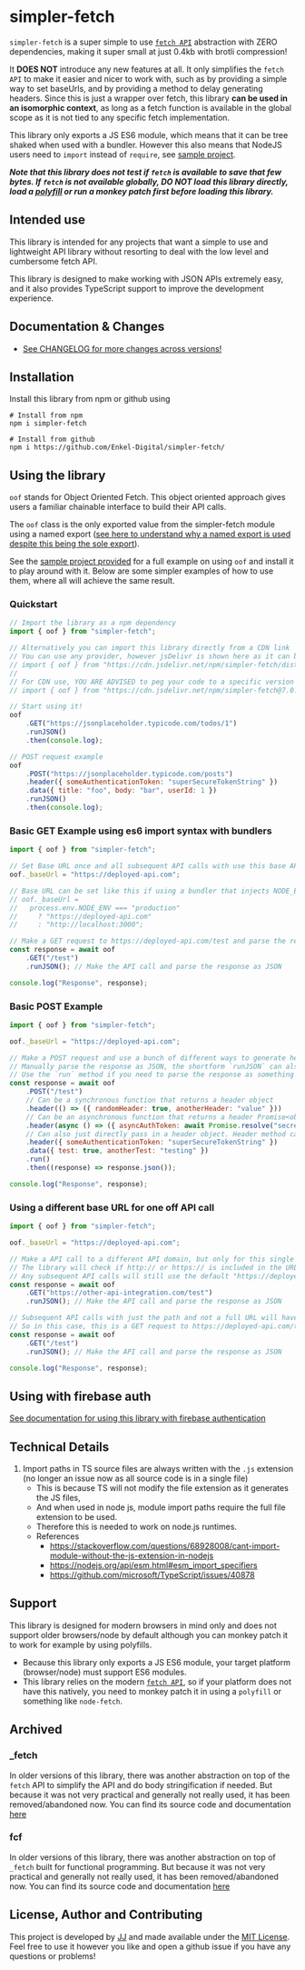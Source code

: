 # simpler-fetch
`simpler-fetch` is a super simple to use [`fetch API`](https://developer.mozilla.org/en-US/docs/Web/API/Fetch_API) abstraction with ZERO dependencies, making it super small at just 0.4kb with brotli compression!

It **DOES NOT** introduce any new features at all. It only simplifies the `fetch API` to make it easier and nicer to work with, such as by providing a simple way to set baseUrls, and by providing a method to delay generating headers. Since this is just a wrapper over fetch, this library **can be used in an isomorphic context**, as long as a fetch function is available in the global scope as it is not tied to any specific fetch implementation.

This library only exports a JS ES6 module, which means that it can be tree shaked when used with a bundler. However this also means that NodeJS users need to `import` instead of `require`, see [sample project](./sample/node/).

***Note that this library does not test if `fetch` is available to save that few bytes. If `fetch` is not available globally, DO NOT load this library directly, load a [polyfill](https://github.com/github/fetch) or run a monkey patch first before loading this library.***


## Intended use
This library is intended for any projects that want a simple to use and lightweight API library without resorting to deal with the low level and cumbersome fetch API.

This library is designed to make working with JSON APIs extremely easy, and it also provides TypeScript support to improve the development experience.


## Documentation & Changes
- [See CHANGELOG for more changes across versions!](./CHANGELOG.md)


## Installation
Install this library from npm or github using
```shell
# Install from npm
npm i simpler-fetch

# Install from github
npm i https://github.com/Enkel-Digital/simpler-fetch/
```


## Using the library
`oof` stands for Object Oriented Fetch. This object oriented approach gives users a familiar chainable interface to build their API calls.

The `oof` class is the only exported value from the simpler-fetch module using a named export ([see here to understand why a named export is used despite this being the sole export](https://listed.to/@JJ/37419/named-exports-are-better-than-default-ones-mostly)).

See the [sample project provided](./sample/) for a full example on using `oof` and install it to play around with it. Below are some simpler examples of how to use them, where all will achieve the same result.

### Quickstart
```javascript
// Import the library as a npm dependency
import { oof } from "simpler-fetch";

// Alternatively you can import this library directly from a CDN link
// You can use any provider, however jsDelivr is shown here as it can be used in China and it is backed by multiple CDNs
// import { oof } from "https://cdn.jsdelivr.net/npm/simpler-fetch/dist/index.js";
//
// For CDN use, YOU ARE ADVISED to peg your code to a specific version to ensure it does not break between upgrades, e.g.
// import { oof } from "https://cdn.jsdelivr.net/npm/simpler-fetch@7.0.2/dist/index.js";

// Start using it!
oof
    .GET("https://jsonplaceholder.typicode.com/todos/1")
    .runJSON()
    .then(console.log);

// POST request example
oof
    .POST("https://jsonplaceholder.typicode.com/posts")
    .header({ someAuthenticationToken: "superSecureTokenString" })
    .data({ title: "foo", body: "bar", userId: 1 })
    .runJSON()
    .then(console.log);
```

### Basic GET Example using es6 import syntax with bundlers
```javascript
import { oof } from "simpler-fetch";

// Set Base URL once and all subsequent API calls with use this base API url
oof._baseUrl = "https://deployed-api.com";

// Base URL can be set like this if using a bundler that injects NODE_ENV in
// oof._baseUrl =
//   process.env.NODE_ENV === "production"
//     ? "https://deployed-api.com"
//     : "http://localhost:3000";

// Make a GET request to https://deployed-api.com/test and parse the response as JSON
const response = await oof
    .GET("/test")
    .runJSON(); // Make the API call and parse the response as JSON

console.log("Response", response);
```

### Basic POST Example
```javascript
import { oof } from "simpler-fetch";

oof._baseUrl = "https://deployed-api.com";

// Make a POST request and use a bunch of different ways to generate header values
// Manually parse the response as JSON, the shortform `runJSON` can also be used
// Use the `run` method if you need to parse the response as something else like text
const response = await oof
    .POST("/test")
    // Can be a synchronous function that returns a header object
    .header(() => ({ randomHeader: true, anotherHeader: "value" }))
    // Can be an asynchronous function that returns a header Promise<object>
    .header(async () => ({ asyncAuthToken: await Promise.resolve("secret") }))
    // Can also just directly pass in a header object. Header method can be called multiple times
    .header({ someAuthenticationToken: "superSecureTokenString" })
    .data({ test: true, anotherTest: "testing" })
    .run()
    .then((response) => response.json());

console.log("Response", response);
```

### Using a different base URL for one off API call
```javascript
import { oof } from "simpler-fetch";

oof._baseUrl = "https://deployed-api.com";

// Make a API call to a different API domain, but only for this single request by using a full URL path
// The library will check if http:// or https:// is included in the URL, and skip base URL if included
// Any subsequent API calls will still use the default "https://deployed-api.com" as base URL
const response = await oof
    .GET("https://other-api-integration.com/test")
    .runJSON(); // Make the API call and parse the response as JSON

// Subsequent API calls with just the path and not a full URL will have the base URL appended,
// So in this case, this is a GET request to https://deployed-api.com/test
const response = await oof
    .GET("/test")
    .runJSON(); // Make the API call and parse the response as JSON

console.log("Response", response);
```


## Using with firebase auth
[See documentation for using this library with firebase authentication](./firebase-auth.md)


## Technical Details
1. Import paths in TS source files are always written with the `.js` extension (no longer an issue now as all source code is in a single file)
    - This is because TS will not modify the file extension as it generates the JS files,
    - And when used in node js, module import paths require the full file extension to be used.
    - Therefore this is needed to work on node.js runtimes.
    - References
        - <https://stackoverflow.com/questions/68928008/cant-import-module-without-the-js-extension-in-nodejs>
        - <https://nodejs.org/api/esm.html#esm_import_specifiers>
        - <https://github.com/microsoft/TypeScript/issues/40878>


## Support
This library is designed for modern browsers in mind only and does not support older browsers/node by default although you can monkey patch it to work for example by using polyfills.

- Because this library only exports a JS ES6 module, your target platform (browser/node) must support ES6 modules.
- This library relies on the modern [`fetch API`](https://developer.mozilla.org/en-US/docs/Web/API/Fetch_API), so if your platform does not have this natively, you need to monkey patch it in using a `polyfill` or something like `node-fetch`.


## Archived
### \_fetch
In older versions of this library, there was another abstraction on top of the `fetch` API to simplify the API and do body stringification if needed. But because it was not very practical and generally not really used, it has been removed/abandoned now. You can find its source code and documentation [here](./archive/_fetch/)

### fcf
In older versions of this library, there was another abstraction on top of `_fetch` built for functional programming. But because it was not very practical and generally not really used, it has been removed/abandoned now. You can find its source code and documentation [here](./archive/fcf/)


## License, Author and Contributing
This project is developed by [JJ](https://github.com/Jaimeloeuf) and made available under the [MIT License](./LICENSE). Feel free to use it however you like and open a github issue if you have any questions or problems!